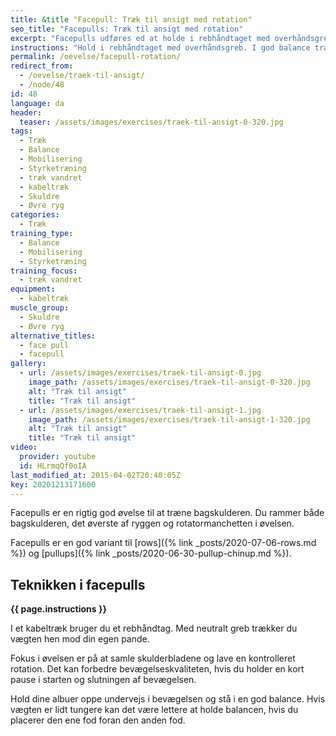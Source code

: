 ```yaml
---
title: &title "Facepull: Træk til ansigt med rotation"
seo_title: "Facepulls: Træk til ansigt med rotation"
excerpt: "Facepulls udføres ed at holde i rebhåndtaget med overhåndsgreb. I god balance trækker du rebet hen mod dine øjenbryn, mens du holder hovedet og skuldrene i samme position som ved starten."
instructions: "Hold i rebhåndtaget med overhåndsgreb. I god balance trækker du rebet hen mod din egen pande og så langt tilbage som muligt, mens du holder hovedet og skuldrene i samme position som ved starten."
permalink: /oevelse/facepull-rotation/
redirect_from:
  - /oevelse/traek-til-ansigt/
  - /node/48
id: 48
language: da
header:
  teaser: /assets/images/exercises/traek-til-ansigt-0-320.jpg
tags:
  - Træk
  - Balance
  - Mobilisering
  - Styrketræning
  - træk vandret
  - kabeltræk
  - Skuldre
  - Øvre ryg
categories:
  - Træk
training_type: 
  - Balance
  - Mobilisering
  - Styrketræning
training_focus: 
  - træk vandret
equipment:
  - kabeltræk
muscle_group:
  - Skuldre
  - Øvre ryg
alternative_titles:
  - face pull
  - facepull
gallery:
  - url: /assets/images/exercises/traek-til-ansigt-0.jpg
    image_path: /assets/images/exercises/traek-til-ansigt-0-320.jpg
    alt: "Træk til ansigt"
    title: "Træk til ansigt"
  - url: /assets/images/exercises/traek-til-ansigt-1.jpg
    image_path: /assets/images/exercises/traek-til-ansigt-1-320.jpg
    alt: "Træk til ansigt"
    title: "Træk til ansigt"
video:
  provider: youtube
  id: HLrmqQf0oIA
last_modified_at: 2015-04-02T20:40:05Z
key: 20201213171600
---
```


Facepulls er en rigtig god øvelse til at træne bagskulderen. Du rammer både bagskulderen, det øverste af ryggen og rotatormanchetten i øvelsen.

Facepulls er en god variant til [rows]({% link _posts/2020-07-06-rows.md %}) og [pullups]({% link _posts/2020-06-30-pullup-chinup.md %}).

## Teknikken i facepulls

**{{ page.instructions }}**

I et kabeltræk bruger du et rebhåndtag. Med neutralt greb trækker du vægten hen mod din egen pande.

Fokus i øvelsen er på at samle skulderbladene og lave en kontrolleret rotation. Det kan forbedre bevægelseskvaliteten, hvis du holder en kort pause i starten og slutningen af bevægelsen.

Hold dine albuer oppe undervejs i bevægelsen og stå i en god balance. Hvis vægten er lidt tungere kan det være lettere at holde balancen, hvis du placerer den ene fod foran den anden fod.
